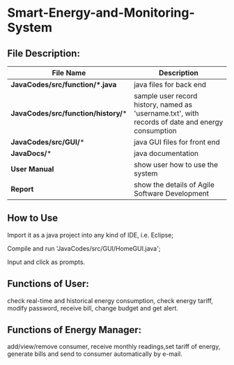 # Smart-Energy-and-Monitoring-System
## File Description:
File Name | Description
------------ | -------------
**JavaCodes/src/function/*.java**  | java files for back end 
**JavaCodes/src/function/history/*** | sample user record history, named as 'username.txt', with records of date and energy consumption
**JavaCodes/src/GUI/*** | java GUI files for front end
**JavaDocs/*** | java documentation
**User Manual** | show user how to use the system
**Report** | show the details of Agile Software Development

## How to Use
Import it as a java project into any kind of IDE, i.e. Eclipse;

Compile and run 'JavaCodes/src/GUI/HomeGUI.java';

Input and click as prompts.


## Functions of User: 

check real-time and historical energy consumption, check energy tariff, modify password, receive bill, change budget and get alert.


## Functions of Energy Manager: 

add/view/remove consumer, receive monthly readings,set tariff of energy, generate bills and send to consumer automatically by e-mail.
 
